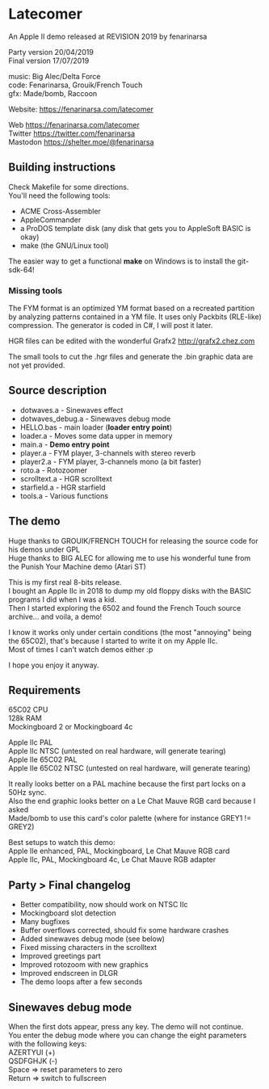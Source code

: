 # Latecomer

An Apple II demo released at REVISION 2019 by fenarinarsa

Party version 20/04/2019  
Final version 17/07/2019  
   
music: Big Alec/Delta Force  
code: Fenarinarsa, Grouik/French Touch  
gfx: Made/bomb, Raccoon  

Website: https://fenarinarsa.com/latecomer


Web      https://fenarinarsa.com/latecomer  
Twitter  https://twitter.com/fenarinarsa  
Mastodon https://shelter.moe/@fenarinarsa


## Building instructions

Check Makefile for some directions.  
You'll need the following tools:  
- ACME Cross-Assembler  
- AppleCommander  
- a ProDOS template disk (any disk that gets you to AppleSoft BASIC is okay)  
- make (the GNU/Linux tool)  

The easier way to get a functional **make** on Windows is to install the git-sdk-64!

### Missing tools

The FYM format is an optimized YM format based on a recreated partition by analyzing patterns contained in a YM file. It uses only Packbits (RLE-like) compression. The generator is coded in C#, I will post it later.

HGR files can be edited with the wonderful Grafx2 http://grafx2.chez.com

The small tools to cut the .hgr files and generate the .bin graphic data are not yet provided.


## Source description

- dotwaves.a - Sinewaves effect
- dotwaves_debug.a - Sinewaves debug mode
- HELLO.bas - main loader (**loader entry point**)
- loader.a - Moves some data upper in memory
- main.a - **Demo entry point**
- player.a - FYM player, 3-channels with stereo reverb
- player2.a - FYM player, 3-channels mono (a bit faster)
- roto.a - Rotozoomer
- scrolltext.a - HGR scrolltext
- starfield.a - HGR starfield
- tools.a - Various functions


## The demo

Huge thanks to GROUIK/FRENCH TOUCH for releasing the source code for his demos under GPL  
Huge thanks to BIG ALEC for allowing me to use his wonderful tune from the Punish Your Machine demo (Atari ST)  

This is my first real 8-bits release.  
I bought an Apple IIc in 2018 to dump my old floppy disks with the BASIC programs I did when I was a kid.  
Then I started exploring the 6502 and found the French Touch source archive... and voila, a demo!  

I know it works only under certain conditions (the most "annoying" being the 65C02), that's because I started to write it on my Apple IIc.  
Most of times I can't watch demos either :p  

I hope you enjoy it anyway.


## Requirements

65C02 CPU  
128k RAM  
Mockingboard 2 or Mockingboard 4c  

Apple IIc PAL  
Apple IIc NTSC (untested on real hardware, will generate tearing)  
Apple IIe 65C02 PAL  
Apple IIe 65C02 NTSC (untested on real hardware, will generate tearing)  

It really looks better on a PAL machine because the first part locks on a 50Hz sync.  
Also the end graphic looks better on a Le Chat Mauve RGB card because I asked  
Made/bomb to use this card's color palette (where for instance GREY1 != GREY2)  

Best setups to watch this demo:  
Apple IIe enhanced, PAL, Mockingboard, Le Chat Mauve RGB card  
Apple IIc, PAL, Mockingboard 4c, Le Chat Mauve RGB adapter  


## Party > Final changelog

- Better compatibility, now should work on NTSC IIc  
- Mockingboard slot detection  
- Many bugfixes  
- Buffer overflows corrected, should fix some hardware crashes  
- Added sinewaves debug mode (see below)  
- Fixed missing characters in the scrolltext  
- Improved greetings part  
- Improved rotozoom with new graphics  
- Improved endscreen in DLGR  
- The demo loops after a few seconds  


## Sinewaves debug mode

When the first dots appear, press any key. The demo will not continue.  
You enter the debug mode where you can change the eight parameters  
with the following keys:  
AZERTYUI (+)  
QSDFGHJK (-)  
Space => reset parameters to zero  
Return => switch to fullscreen  
